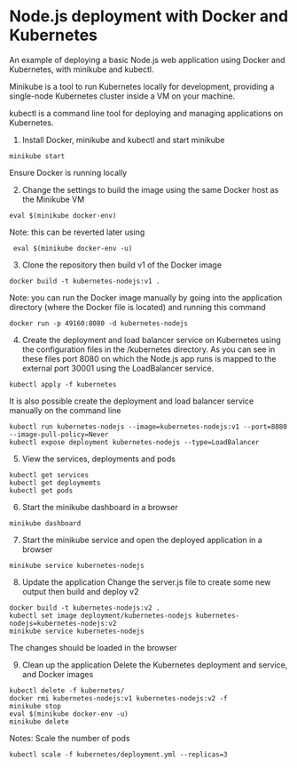 # Node.js deployment with Docker and Kubernetes

An example of deploying a basic Node.js web application using Docker and Kubernetes, with minikube and kubectl.

Minikube is a tool to run Kubernetes locally for development, providing a single-node Kubernetes cluster inside a VM on your machine.

kubectl is a command line tool for deploying and managing applications on Kubernetes.

1. Install Docker, minikube and kubectl and start minikube
```
minikube start
```
Ensure Docker is running locally

2. Change the settings to build the image using the same Docker host as the Minikube VM
```
eval $(minikube docker-env) 
```
Note: this can be reverted later using
```
 eval $(minikube docker-env -u)
```

3. Clone the repository then build v1 of the Docker image 
``` 
docker build -t kubernetes-nodejs:v1 .
```
Note: you can run the Docker image manually by going into the application directory (where the Docker file is located) and running this command
```
docker run -p 49160:8080 -d kubernetes-nodejs
```

4. Create the deployment and load balancer service on Kubernetes using the configuration files in the /kubernetes directory. As you can see in these files port 8080 on which the Node.js app runs is mapped to the external port 30001 using the LoadBalancer service.
```
kubectl apply -f kubernetes
```
It is also possible create the deployment and load balancer service manually on the command line
```
kubectl run kubernetes-nodejs --image=kubernetes-nodejs:v1 --port=8080 --image-pull-policy=Never
kubectl expose deployment kubernetes-nodejs --type=LoadBalancer
```

5. View the services, deployments and pods 
```
kubectl get services
kubectl get deploymemts
kubectl get pods
```

6. Start the minikube dashboard in a browser
```
minikube dashboard
```

7. Start the minikube service and open the deployed application in a browser
```
minikube service kubernetes-nodejs
```

8. Update the application
Change the server.js file to create some new output then build and deploy v2
```
docker build -t kubernetes-nodejs:v2 .
kubectl set image deployment/kubernetes-nodejs kubernetes-nodejs=kubernetes-nodejs:v2
minikube service kubernetes-nodejs
```
The changes should be loaded in the browser

9. Clean up the application
Delete the Kubernetes deployment and service, and Docker images
```
kubectl delete -f kubernetes/
docker rmi kubernetes-nodejs:v1 kubernetes-nodejs:v2 -f
minikube stop
eval $(minikube docker-env -u)
minikube delete
```

Notes:
Scale the number of pods
```
kubectl scale -f kubernetes/deployment.yml --replicas=3
```